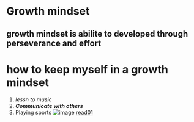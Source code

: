 # Growth mindset
## growth mindset is abilite to developed through perseverance and effort
# **how to keep myself in a growth mindset**
1. _lessn to music_
2. ***Communicate with others***
3. Playing sports
![image](https://teacherbooker.com/wp-content/uploads/2017/10/Blog-pic-growth-mindset-1200x630.jpg)
[read01](https://motaser.github.io/reading-notes/read01)
